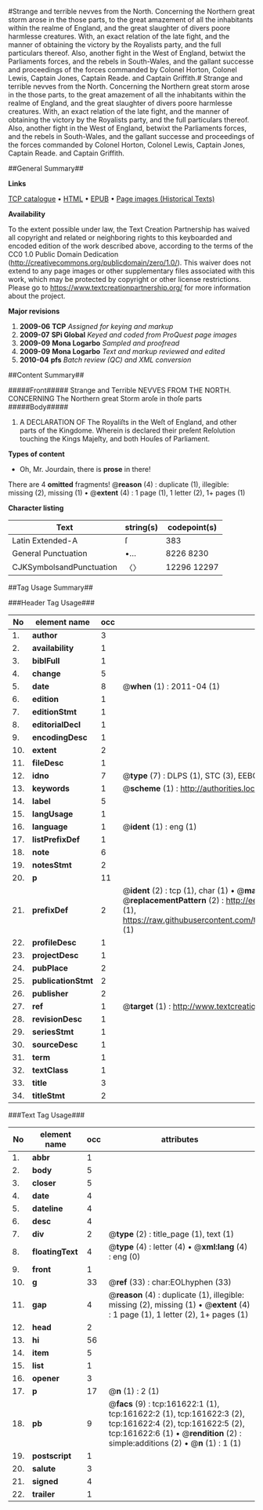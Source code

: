 #Strange and terrible nevves from the North. Concerning the Northern great storm arose in the those parts, to the great amazement of all the inhabitants within the realme of England, and the great slaughter of divers poore harmlesse creatures. With, an exact relation of the late fight, and the manner of obtaining the victory by the Royalists party, and the full particulars thereof. Also, another fight in the West of England, betwixt the Parliaments forces, and the rebels in South-Wales, and the gallant successe and proceedings of the forces commanded by Colonel Horton, Colonel Lewis, Captain Jones, Captain Reade. and Captain Griffith.#
Strange and terrible nevves from the North. Concerning the Northern great storm arose in the those parts, to the great amazement of all the inhabitants within the realme of England, and the great slaughter of divers poore harmlesse creatures. With, an exact relation of the late fight, and the manner of obtaining the victory by the Royalists party, and the full particulars thereof. Also, another fight in the West of England, betwixt the Parliaments forces, and the rebels in South-Wales, and the gallant successe and proceedings of the forces commanded by Colonel Horton, Colonel Lewis, Captain Jones, Captain Reade. and Captain Griffith.

##General Summary##

**Links**

[TCP catalogue](http://www.ota.ox.ac.uk/tcp/)  • 
[HTML](http://tei.it.ox.ac.uk/tcp/Texts-HTML/free/A81/A81997.html)  • 
[EPUB](http://tei.it.ox.ac.uk/tcp/Texts-EPUB/free/A81/A81997.epub) • 
[Page images (Historical Texts)](https://historicaltexts.jisc.ac.uk/eebo-99864141e)

**Availability**

To the extent possible under law, the Text Creation Partnership has waived all copyright and related or neighboring rights to this keyboarded and encoded edition of the work described above, according to the terms of the CC0 1.0 Public Domain Dedication (http://creativecommons.org/publicdomain/zero/1.0/). This waiver does not extend to any page images or other supplementary files associated with this work, which may be protected by copyright or other license restrictions. Please go to https://www.textcreationpartnership.org/ for more information about the project.

**Major revisions**

1. __2009-06__ __TCP__ *Assigned for keying and markup*
1. __2009-07__ __SPi Global__ *Keyed and coded from ProQuest page images*
1. __2009-09__ __Mona Logarbo__ *Sampled and proofread*
1. __2009-09__ __Mona Logarbo__ *Text and markup reviewed and edited*
1. __2010-04__ __pfs__ *Batch review (QC) and XML conversion*

##Content Summary##

#####Front#####
Strange and Terrible NEVVES FROM THE NORTH. CONCERNING The Northern great Storm aroſe in thoſe parts
#####Body#####

1. A DECLARATION OF The Royaliſts in the Weſt of England, and other parts of the Kingdome. Wherein is declared their preſent Reſolution touching the Kings Majeſty, and both Houſes of Parliament.

**Types of content**

  * Oh, Mr. Jourdain, there is **prose** in there!

There are 4 **omitted** fragments! 
 @__reason__ (4) : duplicate (1), illegible: missing (2), missing (1)  •  @__extent__ (4) : 1 page (1), 1 letter (2), 1+ pages (1)

**Character listing**


|Text|string(s)|codepoint(s)|
|---|---|---|
|Latin Extended-A|ſ|383|
|General Punctuation|•…|8226 8230|
|CJKSymbolsandPunctuation|〈〉|12296 12297|

##Tag Usage Summary##

###Header Tag Usage###

|No|element name|occ|attributes|
|---|---|---|---|
|1.|__author__|3||
|2.|__availability__|1||
|3.|__biblFull__|1||
|4.|__change__|5||
|5.|__date__|8| @__when__ (1) : 2011-04 (1)|
|6.|__edition__|1||
|7.|__editionStmt__|1||
|8.|__editorialDecl__|1||
|9.|__encodingDesc__|1||
|10.|__extent__|2||
|11.|__fileDesc__|1||
|12.|__idno__|7| @__type__ (7) : DLPS (1), STC (3), EEBO-CITATION (1), PROQUEST (1), VID (1)|
|13.|__keywords__|1| @__scheme__ (1) : http://authorities.loc.gov/ (1)|
|14.|__label__|5||
|15.|__langUsage__|1||
|16.|__language__|1| @__ident__ (1) : eng (1)|
|17.|__listPrefixDef__|1||
|18.|__note__|6||
|19.|__notesStmt__|2||
|20.|__p__|11||
|21.|__prefixDef__|2| @__ident__ (2) : tcp (1), char (1)  •  @__matchPattern__ (2) : ([0-9\-]+):([0-9IVX]+) (1), (.+) (1)  •  @__replacementPattern__ (2) : http://eebo.chadwyck.com/downloadtiff?vid=$1&page=$2 (1), https://raw.githubusercontent.com/textcreationpartnership/Texts/master/tcpchars.xml#$1 (1)|
|22.|__profileDesc__|1||
|23.|__projectDesc__|1||
|24.|__pubPlace__|2||
|25.|__publicationStmt__|2||
|26.|__publisher__|2||
|27.|__ref__|1| @__target__ (1) : http://www.textcreationpartnership.org/docs/. (1)|
|28.|__revisionDesc__|1||
|29.|__seriesStmt__|1||
|30.|__sourceDesc__|1||
|31.|__term__|1||
|32.|__textClass__|1||
|33.|__title__|3||
|34.|__titleStmt__|2||


###Text Tag Usage###

|No|element name|occ|attributes|
|---|---|---|---|
|1.|__abbr__|1||
|2.|__body__|5||
|3.|__closer__|5||
|4.|__date__|4||
|5.|__dateline__|4||
|6.|__desc__|4||
|7.|__div__|2| @__type__ (2) : title_page (1), text (1)|
|8.|__floatingText__|4| @__type__ (4) : letter (4)  •  @__xml:lang__ (4) : eng (0)|
|9.|__front__|1||
|10.|__g__|33| @__ref__ (33) : char:EOLhyphen (33)|
|11.|__gap__|4| @__reason__ (4) : duplicate (1), illegible: missing (2), missing (1)  •  @__extent__ (4) : 1 page (1), 1 letter (2), 1+ pages (1)|
|12.|__head__|2||
|13.|__hi__|56||
|14.|__item__|5||
|15.|__list__|1||
|16.|__opener__|3||
|17.|__p__|17| @__n__ (1) : 2 (1)|
|18.|__pb__|9| @__facs__ (9) : tcp:161622:1 (1), tcp:161622:2 (1), tcp:161622:3 (2), tcp:161622:4 (2), tcp:161622:5 (2), tcp:161622:6 (1)  •  @__rendition__ (2) : simple:additions (2)  •  @__n__ (1) : 1 (1)|
|19.|__postscript__|1||
|20.|__salute__|3||
|21.|__signed__|4||
|22.|__trailer__|1||
